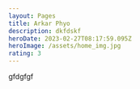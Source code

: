 ```yaml
---
layout: Pages
title: Arkar Phyo
description: dkfdskf
heroDate: 2023-02-27T08:17:59.095Z
heroImage: /assets/home_img.jpg
rating: 3
---
```

g﻿fdgfgf